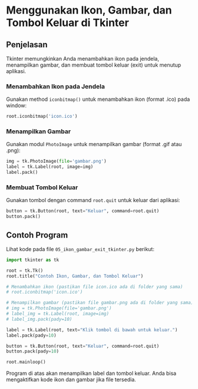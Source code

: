 # Menggunakan Ikon, Gambar, dan Tombol Keluar di Tkinter

## Penjelasan
Tkinter memungkinkan Anda menambahkan ikon pada jendela, menampilkan gambar, dan membuat tombol keluar (exit) untuk menutup aplikasi.

### Menambahkan Ikon pada Jendela
Gunakan method `iconbitmap()` untuk menambahkan ikon (format .ico) pada window:

```python
root.iconbitmap('icon.ico')
```

### Menampilkan Gambar
Gunakan modul `PhotoImage` untuk menampilkan gambar (format .gif atau .png):

```python
img = tk.PhotoImage(file='gambar.png')
label = tk.Label(root, image=img)
label.pack()
```

### Membuat Tombol Keluar
Gunakan tombol dengan command `root.quit` untuk keluar dari aplikasi:

```python
button = tk.Button(root, text="Keluar", command=root.quit)
button.pack()
```

## Contoh Program
Lihat kode pada file `05_ikon_gambar_exit_tkinter.py` berikut:

```python
import tkinter as tk

root = tk.Tk()
root.title("Contoh Ikon, Gambar, dan Tombol Keluar")

# Menambahkan ikon (pastikan file icon.ico ada di folder yang sama)
# root.iconbitmap('icon.ico')

# Menampilkan gambar (pastikan file gambar.png ada di folder yang sama)
# img = tk.PhotoImage(file='gambar.png')
# label_img = tk.Label(root, image=img)
# label_img.pack(pady=10)

label = tk.Label(root, text="Klik tombol di bawah untuk keluar.")
label.pack(pady=10)

button = tk.Button(root, text="Keluar", command=root.quit)
button.pack(pady=10)

root.mainloop()
```

Program di atas akan menampilkan label dan tombol keluar. Anda bisa mengaktifkan kode ikon dan gambar jika file tersedia.
